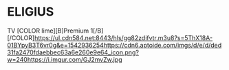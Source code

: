 # ELIGIUS
TV  [COLOR lime][B]Premium 1[/B][/COLOR]</title><link>https://ul.cdn584.net:8443/hls/gg82zdifvtr.m3u8?s=5ThX18A-01BYpyB3T6vr0g&e=1542936254</link><thumbnail>https://cdn6.aptoide.com/imgs/d/e/d/ded31fa2470fdaebbec63a6e260e9e64_icon.png?w=240</thumbnail><fanart>https://i.imgur.com/GJ2mvZw.jpg</fanart><info></info></item><item><title>[COLOR orange][B]ELIGIUS[COLOR whit]TV  [COLOR lime][B] 
